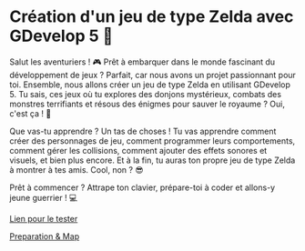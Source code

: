 # Création d'un jeu de type Zelda avec GDevelop 5 🏰
Salut les aventuriers ! 🎮 Prêt à embarquer dans le monde fascinant du développement de jeux ? Parfait, car nous avons un projet passionnant pour toi. Ensemble, nous allons créer un jeu de type Zelda en utilisant GDevelop 5. Tu sais, ces jeux où tu explores des donjons mystérieux, combats des monstres terrifiants et résous des énigmes pour sauver le royaume ? Oui, c'est ça ! 🌟

Que vas-tu apprendre ?
Un tas de choses ! Tu vas apprendre comment créer des personnages de jeu, comment programmer leurs comportements, comment gérer les collisions, comment ajouter des effets sonores et visuels, et bien plus encore. Et à la fin, tu auras ton propre jeu de type Zelda à montrer à tes amis. Cool, non ? 😎

Prêt à commencer ?
Attrape ton clavier, prépare-toi à coder et allons-y jeune guerrier ! 💻

[Lien pour le tester](https://gd.games/instant-builds/9df083cb-1860-4d6e-9b15-1d7d64d766ac)

[Preparation & Map](https://github.com/g404-code-gaming/Zelda-Like-CodeGaming/blob/main/Cr%C3%A9ation-Du-Jeu/01_Pr%C3%A9paration%26Map.md)
